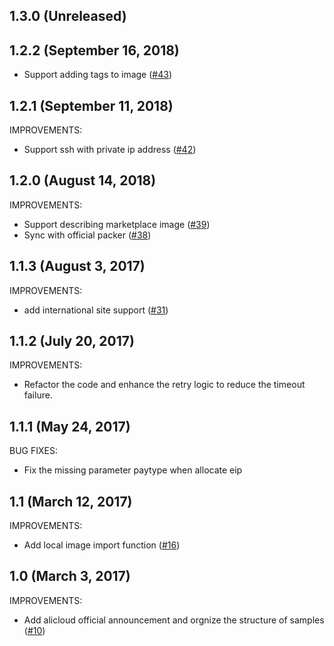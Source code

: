 ## 1.3.0 (Unreleased)

## 1.2.2 (September 16, 2018)

- Support adding tags to image ([#43](https://github.com/alibaba/packer-provider/pull/43))

## 1.2.1 (September 11, 2018)

IMPROVEMENTS:

- Support ssh with private ip address ([#42](https://github.com/alibaba/packer-provider/pull/42))

## 1.2.0 (August 14, 2018)

IMPROVEMENTS:

- Support describing marketplace image ([#39](https://github.com/alibaba/packer-provider/pull/39))
- Sync with official packer ([#38](https://github.com/alibaba/packer-provider/pull/38))

## 1.1.3 (August 3, 2017)

IMPROVEMENTS:

- add international site support ([#31](https://github.com/alibaba/packer-provider/pull/31))

## 1.1.2 (July 20, 2017)

IMPROVEMENTS:

- Refactor the code and enhance the retry logic to reduce the timeout failure.

## 1.1.1 (May 24, 2017)

BUG FIXES:

- Fix the missing parameter paytype when allocate eip

## 1.1 (March 12, 2017)

IMPROVEMENTS:

- Add local image import function ([#16](https://github.com/alibaba/packer-provider/pull/16))

## 1.0 (March 3, 2017)

IMPROVEMENTS:

- Add alicloud official announcement and orgnize the structure of samples ([#10](https://github.com/alibaba/packer-provider/pull/10))
